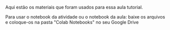 Aqui estão os materiais que foram usados para essa aula tutorial. 

Para usar o notebook da atividade ou o notebook da aula: baixe os arquivos e coloque-os na pasta "Colab Notebooks" no seu Google Drive
